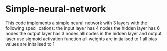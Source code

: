 # Simple-neural-network
This code implements a simple neural network with 3 layers with the following speci cations: the input layer has 4 nodes the hidden layer has 6 nodes the output layer has 3 nodes all nodes in the hidden layer and output layer use sigmoid activation function all weights are initialised to 1 all bias values are initalised to 1
